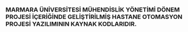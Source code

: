 ### MARMARA ÜNİVERSİTESİ MÜHENDİSLİK YÖNETİMİ DÖNEM PROJESİ İÇERİĞİNDE GELİŞTİRİLMİŞ HASTANE OTOMASYON PROJESİ YAZILIMININ KAYNAK KODLARIDIR.
